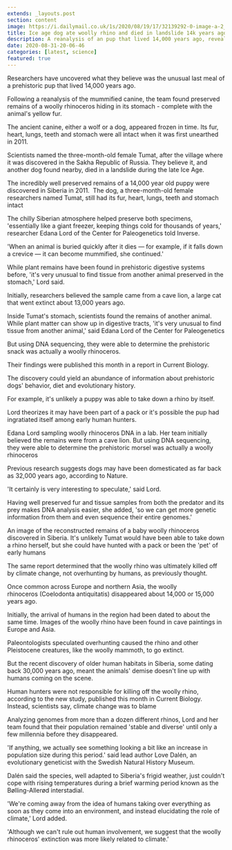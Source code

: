 ```yaml
---
extends: _layouts.post
section: content
image: https://i.dailymail.co.uk/1s/2020/08/19/17/32139292-0-image-a-2_1597855723558.jpg 
title: Ice age dog ate woolly rhino and died in landslide 14k years ago 
description: A reanalysis of an pup that lived 14,000 years ago, reveals its last meal was a woolly rhinoceros. Experts first found the ancient canine in 2011 but recently discovered the specimen that still had its yellow fur. 
date: 2020-08-31-20-06-46 
categories: [latest, science] 
featured: true 
--- 
```

Researchers have uncovered what they believe was the unusual last meal of a prehistoric pup that lived 14,000 years ago.

Following a reanalysis of the mummified canine, the team found preserved remains of a woolly rhinoceros hiding in its stomach - complete with the animal's yellow fur. 

The ancient canine, either a wolf or a dog, appeared frozen in time. Its fur, heart, lungs, teeth and stomach were all intact when it was first unearthed in 2011.

Scientists named the three-month-old female Tumat, after the village where it was discovered in the Sakha Republic of Russia. They believe it, and another dog found nearby, died in a landslide during the late Ice Age.

The incredibly well preserved remains of a 14,000 year old puppy were discovered in Siberia in 2011.  The dog, a three-month-old female researchers named Tumat, still had its fur, heart, lungs, teeth and stomach intact

The chilly Siberian atmosphere helped preserve both specimens, 'essentially like a giant freezer, keeping things cold for thousands of years,' researcher Edana Lord of the Center for Paleogenetics told Inverse. 

'When an animal is buried quickly after it dies — for example, if it falls down a crevice — it can become mummified, she continued.' 

While plant remains have been found in prehistoric digestive systems before, 'it's very unusual to find tissue from another animal preserved in the stomach,' Lord said. 

Initially, researchers believed the sample came from a cave lion, a large cat that went extinct about 13,000 years ago. 

Inside Tumat's stomach, scientists found the remains of another animal. While plant matter can show up in digestive tracts, 'it's very unusual to find tissue from another animal,' said Edana Lord of the Center for Paleogenetics

But using DNA sequencing, they were able to determine the prehistoric snack was actually a woolly rhinoceros. 

Their findings were published this month in a report in Current Biology.

The discovery could yield an abundance of information about prehistoric dogs' behavior, diet and evolutionary history.

For example, it's unlikely a puppy was able to take down a rhino by itself. 

Lord theorizes it may have been part of a pack or it's possible the pup had ingratiated itself among early human hunters.

Edana Lord sampling woolly rhinoceros DNA in a lab. Her team initially believed the remains were from a cave lion. But using DNA sequencing, they were able to determine the prehistoric morsel was actually a woolly rhinoceros

Previous research suggests dogs may have been domesticated as far back as 32,000 years ago, according to Nature.

'It certainly is very interesting to speculate,' said Lord.

Having well preserved fur and tissue samples from both the predator and its prey makes DNA analysis easier, she added, 'so we can get more genetic information from them and even sequence their entire genomes.'

An image of the reconstructed remains of a baby woolly rhinoceros discovered in Siberia. It's unlikely Tumat would have been able to take down a rhino herself, but she could have hunted with a pack or been the 'pet' of early humans

The same report determined that the woolly rhino was ultimately killed off by climate change, not overhunting by humans, as previously thought.  

Once common across Europe and northern Asia, the woolly rhinoceros (Coelodonta antiquitatis) disappeared about 14,000 or 15,000 years ago. 

Initially, the arrival of humans in the region had been dated to about the same time. Images of the woolly rhino have been found in cave paintings in Europe and Asia.

Paleontologists speculated overhunting caused the rhino and other Pleistocene creatures, like the woolly mammoth, to go extinct. 

But the recent discovery of older human habitats in Siberia, some dating back 30,000 years ago, meant the animals' demise doesn't line up with humans coming on the scene. 

Human hunters were not responsible for killing off the woolly rhino, according to the new study, published this month in Current Biology. Instead, scientists say, climate change was to blame

Analyzing genomes from more than a dozen different rhinos, Lord and her team found that their population remained 'stable and diverse' until only a few millennia before they disappeared.

'If anything, we actually see something looking a bit like an increase in population size during this period.' said lead author Love Dalén, an evolutionary geneticist with the Swedish Natural History Museum.

Dalén said the species, well adapted to Siberia's frigid weather, just couldn't cope with rising temperatures during a brief warming period known as the Bølling-Allerød interstadial.

'We're coming away from the idea of humans taking over everything as soon as they come into an environment, and instead elucidating the role of climate,' Lord added.

'Although we can't rule out human involvement, we suggest that the woolly rhinoceros' extinction was more likely related to climate.'  

